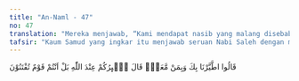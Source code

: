```yaml
---
title: "An-Naml - 47"
no: 47
translation: "Mereka menjawab, “Kami mendapat nasib yang malang disebabkan oleh kamu dan orang-orang yang bersamamu.” Dia (Saleh) berkata, “Nasibmu ada pada Allah (bukan kami yang menjadi sebab), tetapi kamu adalah kaum yang sedang diuji.”"
tafsir: "Kaum Samud yang ingkar itu menjawab seruan Nabi Saleh dengan mengatakan bahwa mereka merasa sial dengan seruan Nabi Saleh dan orang-orang yang beriman kepadanya. Semenjak Nabi Saleh menyeru mereka agar meninggalkan tuhan-tuhan mereka dan hanya menyembah Tuhan Yang Maha Esa, mereka telah ditimpa pelbagai malapetaka, seperti tidak turunnya hujan yang menyebabkan kekeringan dan lain-lain. Mereka percaya akan terus ditimpa bencana karena kemarahan tuhan-tuhan mereka akibat perbuatan Nabi Saleh itu. Tanda-tanda kesialan dan kedatangan bencana itu tampak pada setiap kali mereka melempar dan mengejuti burung, yang memberi tanda ramalan nasib mereka, burung itu memperlihatkan tanda-tanda yang tidak baik kepada mereka.\n\nMereka menjawab demikian karena kebodohan dan kepercayaan mereka kepada takhayul dan lain-lain. Sebagaimana orang-orang primitif yang percaya pada kekuatan-kekuatan gaib yang terdapat pada benda-benda di alam ini, di samping kekuatan gaib yang ada pada Allah sendiri, demikian pula halnya kaum Samud. Salah satu kepercayaan dan adat kebiasaan kaum Samud ialah apabila mereka dalam perjalanan jauh menemui burung-burung dari kanan ke arah kiri, mereka gembira. Hal yang demikian mengisyaratkan bahwa mereka boleh meneruskan perjalanan. Sebaliknya jika burung itu terbang dan lari dari kiri menuju ke arah kanan, hal itu menandakan bahwa ada musibah jika mereka tetap melakukan perjalanan jauh.\n\nNabi Saleh menjawab pernyataan kaumnya itu dengan mengatakan bahwa sesungguhnya apa saja yang menimpa mereka, apakah baik atau buruk, bahagia atau sengsara, adalah ketentuan Allah dan itulah qadha dan qadarnya. Tiada seorang pun yang dapat mengubah qadha dan qadar Allah itu. Jika Dia menghendaki, Dia akan memberikan rezeki. Jika Dia menghendaki, mereka tidak akan diberi-Nya rezeki sedikit pun. Ia beserta pengikut-pengikutnya tidak kuasa sedikit pun mendatangkan kesialan atau keberuntungan kepada mereka.\n\nKemudian Nabi Saleh menerangkan bahwa kesialan itu merupakan ujian dari Tuhan kepada mereka, apakah mereka mau mengikuti seruannya dan tidak lagi mengerjakan perbuatan-perbuatan terlarang yang biasa dikerjakan, atau tidak mau mengikutinya."
---
```


قَالُوا اطَّيَّرْنَا بِكَ وَبِمَنْ مَّعَكَۗ قَالَ طٰۤىِٕرُكُمْ عِنْدَ اللّٰهِ  بَلْ اَنْتُمْ قَوْمٌ تُفْتَنُوْنَ 
